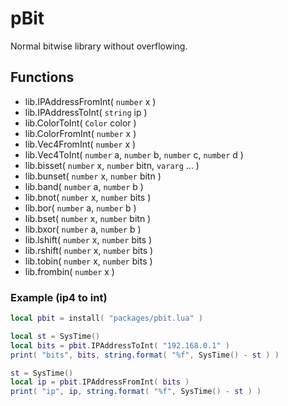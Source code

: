 # pBit
Normal bitwise library without overflowing.

## Functions
- lib.IPAddressFromInt( `number` x )
- lib.IPAddressToInt( `string` ip )
- lib.ColorToInt( `Color` color )
- lib.ColorFromInt( `number` x )
- lib.Vec4FromInt( `number` x )
- lib.Vec4ToInt( `number` a, `number` b, `number` c, `number` d )
- lib.bisset( `number` x, `number` bitn, `vararg` ... )
- lib.bunset( `number` x, `number` bitn )
- lib.band( `number` a, `number` b )
- lib.bnot( `number` x, `number` bits )
- lib.bor( `number` a, `number` b )
- lib.bset( `number` x, `number` bitn )
- lib.bxor( `number` a, `number` b )
- lib.lshift( `number` x, `number` bits )
- lib.rshift( `number` x, `number` bits )
- lib.tobin( `number` x, `number` bits )
- lib.frombin( `number` x )

### Example (ip4 to int)
```lua
local pbit = install( "packages/pbit.lua" )

local st = SysTime()
local bits = pbit.IPAddressToInt( "192.168.0.1" )
print( "bits", bits, string.format( "%f", SysTime() - st ) )

st = SysTime()
local ip = pbit.IPAddressFromInt( bits )
print( "ip", ip, string.format( "%f", SysTime() - st ) )
```